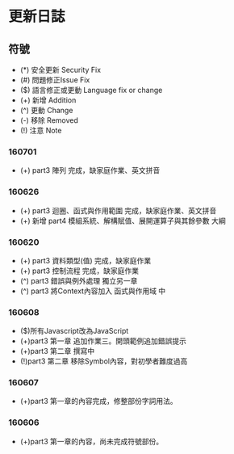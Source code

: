 # 更新日誌

## 符號

- (\*)  安全更新 Security Fix
- (\#)  問題修正Issue Fix
- (\$)  語言修正或更動 Language fix or change
- (\+)  新增 Addition
- (^)  更動 Change
- (\-)  移除 Removed
- (\!)  注意 Note

### 160701

- (\+) part3 陣列 完成，缺家庭作業、英文拼音

### 160626

- (\+) part3 迴圈、函式與作用範圍 完成，缺家庭作業、英文拼音
- (\+) 新增 part4 模組系統、解構賦值、展開運算子與其餘參數 大綱

### 160620

- (\+) part3 資料類型(值) 完成，缺家庭作業
- (\+) part3 控制流程 完成，缺家庭作業
- (^) part3 錯誤與例外處理 獨立另一章
- (^) part3 將Context內容加入 函式與作用域 中

### 160608

- (\$)所有Javascript改為JavaScript
- (\+)part3 第一章 追加作業三。開頭範例追加錯誤提示
- (\+)part3 第二章 撰寫中
- (\!)part3 第二章 移除Symbol內容，對初學者難度過高

### 160607

- (\+)part3 第一章的內容完成，修整部份字詞用法。

### 160606

- (\+)part3 第一章的內容，尚未完成符號部份。